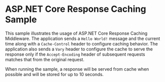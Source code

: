 # ASP.NET Core Response Caching Sample

This sample illustrates the usage of ASP.NET Core Response Caching Middleware. The application sends a `Hello World!` message and the current time along with a `Cache-Control` header to configure caching behavior. The application also sends a `Vary` header to configure the cache to serve the response only if the `Accept-Encoding` header of subsequent requests matches that from the original request.

When running the sample, a response will be served from cache when possible and will be stored for up to 10 seconds.
